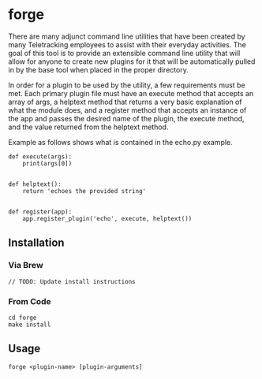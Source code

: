 # forge

There are many adjunct command line utilities that have been created by many Teletracking
employees to assist with their everyday activities.
The goal of this tool is to provide an extensible command line utility that will allow
for anyone to create new plugins for it that will be automatically pulled in by the 
base tool when placed in the proper directory.

In order for a plugin to be used by the utility, a few requirements must be met.
Each primary plugin file must have an execute method that accepts an array of args,
a helptext method that returns a very basic explanation of what the module does, 
and a register method that accepts an instance of the app and passes the desired name of
the plugin, the execute method, and the value returned from the helptext method.

Example as follows shows what is contained in the echo.py example.

```
def execute(args):
    print(args[0])


def helptext():
    return 'echoes the provided string'


def register(app):
    app.register_plugin('echo', execute, helptext())
```

## Installation
### Via Brew
```
// TODO: Update install instructions
```
### From Code
```
cd forge 
make install
```

## Usage
```
forge <plugin-name> [plugin-arguments]
```